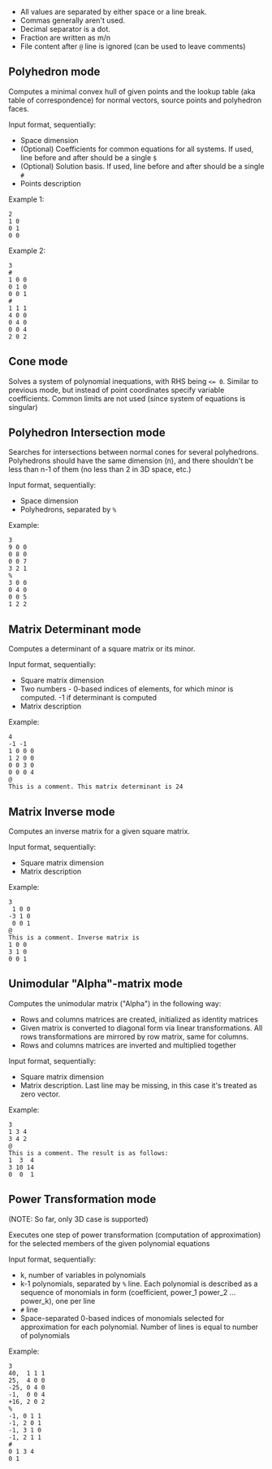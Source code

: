 * All values are separated by either space or a line break.
* Commas generally aren't used.
* Decimal separator is a dot.
* Fraction are written as m/n
* File content after `@` line is ignored (can be used to leave comments)



Polyhedron mode
---------------

Computes a minimal convex hull of given points
and the lookup table (aka table of correspondence) for normal vectors, source points and polyhedron faces.

Input format, sequentially:

* Space dimension
* (Optional) Coefficients for common equations for all systems.
If used, line before and after should be a single `$`
* (Optional) Solution basis.
If used, line before and after should be a single `#`
* Points description

Example 1:
```
2
1 0
0 1
0 0
```
Example 2:
```
3
#
1 0 0
0 1 0
0 0 1
#
1 1 1
4 0 0
0 4 0
0 0 4
2 0 2
```


Cone mode
---------

Solves a system of polynomial inequations, with RHS being `<= 0`.
Similar to previous mode, but instead of point coordinates specify variable coefficients.
Common limits are not used (since system of equations is singular)



Polyhedron Intersection mode
--------------------------------

Searches for intersections between normal cones for several polyhedrons.
Polyhedrons should have the same dimension (n), and there shouldn't be less than n-1 of them
(no less than 2 in 3D space, etc.)

Input format, sequentially:

* Space dimension
* Polyhedrons, separated by `%`

Example:
```
3
9 0 0
0 8 0
0 0 7
3 2 1
%
3 0 0
0 4 0
0 0 5
1 2 2
```



Matrix Determinant mode
-----------------------

Computes a determinant of a square matrix or its minor.

Input format, sequentially:

* Square matrix dimension
* Two numbers - 0-based indices of elements, for which minor is computed.
-1 if determinant is computed
* Matrix description

Example:
```
4
-1 -1
1 0 0 0
1 2 0 0
0 0 3 0
0 0 0 4
@
This is a comment. This matrix determinant is 24
```


Matrix Inverse mode
-------------------

Computes an inverse matrix for a given square matrix.

Input format, sequentially:

* Square matrix dimension
* Matrix description

Example:
```
3
 1 0 0
-3 1 0
 0 0 1
@
This is a comment. Inverse matrix is
1 0 0
3 1 0
0 0 1
```



Unimodular "Alpha"-matrix mode
------------------------------

Computes the unimodular matrix ("Alpha") in the following way:

* Rows and columns matrices are created, initialized as identity matrices
* Given matrix is converted to diagonal form via linear transformations.
All rows transformations are mirrored by row matrix, same for columns.
* Rows and columns matrices are inverted and multiplied together

Input format, sequentially:

* Square matrix dimension
* Matrix description.
Last line may be missing, in this case it's treated as zero vector.

Example:
```
3
1 3 4
3 4 2
@
This is a comment. The result is as follows:
1  3  4
3 10 14
0  0  1
```



Power Transformation mode
-------------------------

(NOTE: So far, only 3D case is supported)

Executes one step of power transformation (computation of approximation)
for the selected members of the given polynomial equations

Input format, sequentially:

* k, number of variables in polynomials
* k-1 polynomials, separated by `%` line. Each polynomial is described as a sequence of monomials in form
(coefficient, power_1 power_2 ... power_k), one per line
* `#` line
* Space-separated 0-based indices of monomials selected for approximation for each polynomial.
Number of lines is equal to number of polynomials

Example:
```
3
40,  1 1 1
25,  4 0 0
-25, 0 4 0
-1,  0 0 4
+16, 2 0 2
%
-1, 0 1 1
-1, 2 0 1
-1, 3 1 0
-1, 2 1 1
#
0 1 3 4
0 1
```

